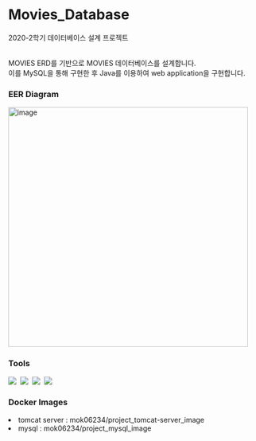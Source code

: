 # Movies_Database
2020-2학기 데이터베이스 설계 프로젝트 <br><br>

MOVIES ERD를 기반으로 MOVIES 데이터베이스를 설계합니다.<br>
이를 MySQL을 통해 구현한 후 Java를 이용하여 web application을 구현합니다.

### EER Diagram
<img width="482" alt="image" src="https://user-images.githubusercontent.com/63782957/177042139-db82e186-90ee-4cb7-9043-73f1e6b99808.png">

### Tools
<img src="https://img.shields.io/badge/MySQL-4479A1?style=flat-square&logo=MySQL&logoColor=white"/></a>&nbsp;
<img src="https://img.shields.io/badge/HTML5-E34F26?style=flat-square&logo=HTML5&logoColor=white"/></a>&nbsp;
<img src="https://img.shields.io/badge/Java-007396?style=flat-square&logo=Java&logoColor=white"/></a>&nbsp;
<img src="https://img.shields.io/badge/Apache Tomcat-F8DC75?style=flat-square&logo=Apache Tomcat&logoColor=black"/></a>&nbsp;


### Docker Images
<li>tomcat server : mok06234/project_tomcat-server_image</li>
<li>mysql : mok06234/project_mysql_image </li>
